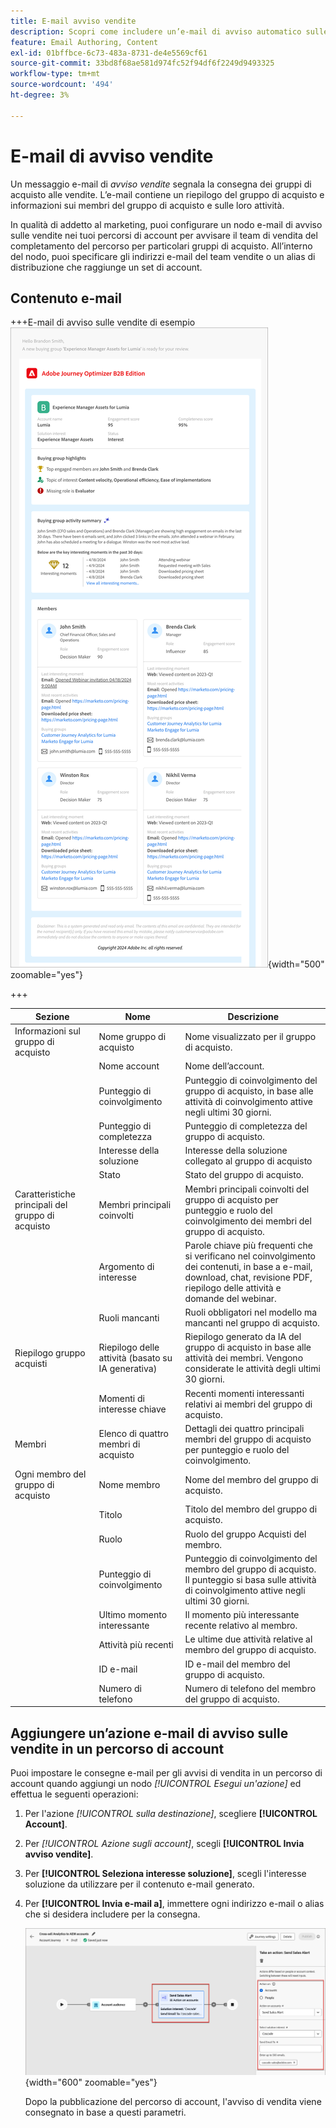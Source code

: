 ```yaml
---
title: E-mail avviso vendite
description: Scopri come includere un’e-mail di avviso automatico sulle vendite nei percorsi del tuo account.
feature: Email Authoring, Content
exl-id: 01bffbce-6c73-483a-8731-de4e5569cf61
source-git-commit: 33bd8f68ae581d974fc52f94df6f2249d9493325
workflow-type: tm+mt
source-wordcount: '494'
ht-degree: 3%

---
```


# E-mail di avviso vendite

Un messaggio e-mail di _avviso vendite_ segnala la consegna dei gruppi di acquisto alle vendite. L’e-mail contiene un riepilogo del gruppo di acquisto e informazioni sui membri del gruppo di acquisto e sulle loro attività.

In qualità di addetto al marketing, puoi configurare un nodo e-mail di avviso sulle vendite nei tuoi percorsi di account per avvisare il team di vendita del completamento del percorso per particolari gruppi di acquisto. All’interno del nodo, puoi specificare gli indirizzi e-mail del team vendite o un alias di distribuzione che raggiunge un set di account.

## Contenuto e-mail

+++E-mail di avviso sulle vendite di esempio
![Esempio di messaggio di avviso vendite tramite il modello predefinito](./assets/sales-alert-email-example.png){width="500" zoomable="yes"}

+++

| Sezione | Nome | Descrizione |
| - | ---- | ----------- |
| Informazioni sul gruppo di acquisto | Nome gruppo di acquisto | Nome visualizzato per il gruppo di acquisto. |
|   | Nome account | Nome dell’account. |
|   | Punteggio di coinvolgimento | Punteggio di coinvolgimento del gruppo di acquisto, in base alle attività di coinvolgimento attive negli ultimi 30 giorni. |
|   | Punteggio di completezza | Punteggio di completezza del gruppo di acquisto. |
|   | Interesse della soluzione | Interesse della soluzione collegato al gruppo di acquisto |
|   | Stato | Stato del gruppo di acquisto. |
| Caratteristiche principali del gruppo di acquisto | Membri principali coinvolti | Membri principali coinvolti del gruppo di acquisto per punteggio e ruolo del coinvolgimento dei membri del gruppo di acquisto. |
|   | Argomento di interesse | Parole chiave più frequenti che si verificano nel coinvolgimento dei contenuti, in base a e-mail, download, chat, revisione PDF, riepilogo delle attività e domande del webinar. |
|   | Ruoli mancanti | Ruoli obbligatori nel modello ma mancanti nel gruppo di acquisto. |
| Riepilogo gruppo acquisti | Riepilogo delle attività (basato su IA generativa) | Riepilogo generato da IA del gruppo di acquisto in base alle attività dei membri. Vengono considerate le attività degli ultimi 30 giorni. |
|   | Momenti di interesse chiave | Recenti momenti interessanti relativi ai membri del gruppo di acquisto. |
| Membri | Elenco di quattro membri di acquisto | Dettagli dei quattro principali membri del gruppo di acquisto per punteggio e ruolo del coinvolgimento. |
| Ogni membro del gruppo di acquisto | Nome membro | Nome del membro del gruppo di acquisto. |
|   | Titolo | Titolo del membro del gruppo di acquisto. |
|   | Ruolo | Ruolo del gruppo Acquisti del membro. |
|   | Punteggio di coinvolgimento | Punteggio di coinvolgimento del membro del gruppo di acquisto. Il punteggio si basa sulle attività di coinvolgimento attive negli ultimi 30 giorni. |
|   | Ultimo momento interessante | Il momento più interessante recente relativo al membro. |
|   | Attività più recenti | Le ultime due attività relative al membro del gruppo di acquisto. |
|   | ID e-mail | ID e-mail del membro del gruppo di acquisto. |
|   | Numero di telefono | Numero di telefono del membro del gruppo di acquisto. |

## Aggiungere un’azione e-mail di avviso sulle vendite in un percorso di account

Puoi impostare le consegne e-mail per gli avvisi di vendita in un percorso di account quando aggiungi un nodo _[!UICONTROL Esegui un&#39;azione]_ ed effettua le seguenti operazioni:

1. Per l&#39;azione _[!UICONTROL sulla destinazione]_, scegliere **[!UICONTROL Account]**.

1. Per _[!UICONTROL Azione sugli account]_, scegli **[!UICONTROL Invia avviso vendite]**.

1. Per **[!UICONTROL Seleziona interesse soluzione]**, scegli l&#39;interesse soluzione da utilizzare per il contenuto e-mail generato.

1. Per **[!UICONTROL Invia e-mail a]**, immettere ogni indirizzo e-mail o alias che si desidera includere per la consegna.

   ![Crea nuova finestra di dialogo e-mail](assets/sales-alert-email-journey-node.png){width="600" zoomable="yes"}

   Dopo la pubblicazione del percorso di account, l&#39;avviso di vendita viene consegnato in base a questi parametri.
